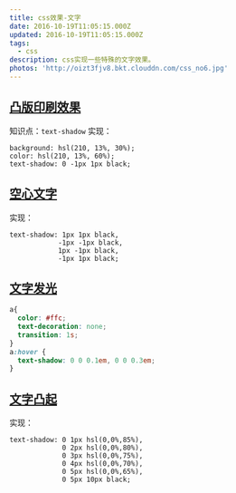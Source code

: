 ```yaml
---
title: css效果-文字
date: 2016-10-19T11:05:15.000Z
updated: 2016-10-19T11:05:15.000Z
tags:
  - css
description: css实现一些特殊的文字效果。
photos: 'http://oizt3fjv8.bkt.clouddn.com/css_no6.jpg'
---
```


## [凸版印刷效果](http://play.csssecrets.io/letterpress)
知识点：`text-shadow` 实现：

```
background: hsl(210, 13%, 30%);
color: hsl(210, 13%, 60%);
text-shadow: 0 -1px 1px black;
```

## [空心文字](http://play.csssecrets.io/stroked-text)
实现：

```
text-shadow: 1px 1px black,
            -1px -1px black,
            1px -1px black,
            -1px 1px black;
```

## [文字发光](http://play.csssecrets.io/glow)

```css
a{
  color: #ffc;
  text-decoration: none;
  transition: 1s;
}
a:hover {
  text-shadow: 0 0 0.1em, 0 0 0.3em;
}
```

## [文字凸起](http://play.csssecrets.io/extruded)
实现：
```
text-shadow: 0 1px hsl(0,0%,85%),
             0 2px hsl(0,0%,80%),
             0 3px hsl(0,0%,75%),
             0 4px hsl(0,0%,70%),
             0 5px hsl(0,0%,65%),
             0 5px 10px black;
```
